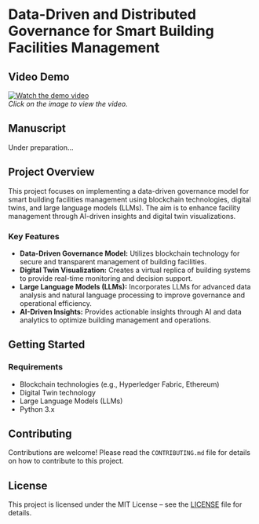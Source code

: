 # Data-Driven and Distributed Governance for Smart Building Facilities Management


## Video Demo

[![Watch the demo video](https://img.youtube.com/vi/aH_DdPCd3Rc/0.jpg)](https://www.youtube.com/watch?v=aH_DdPCd3Rc)  
*Click on the image to view the video.*

## Manuscript
Under preparation...

## Project Overview

This project focuses on implementing a data-driven governance model for smart building facilities management using blockchain technologies, digital twins, and large language models (LLMs). The aim is to enhance facility management through AI-driven insights and digital twin visualizations.

### Key Features

- **Data-Driven Governance Model:** Utilizes blockchain technology for secure and transparent management of building facilities.
- **Digital Twin Visualization:** Creates a virtual replica of building systems to provide real-time monitoring and decision support.
- **Large Language Models (LLMs):** Incorporates LLMs for advanced data analysis and natural language processing to improve governance and operational efficiency.
- **AI-Driven Insights:** Provides actionable insights through AI and data analytics to optimize building management and operations.

## Getting Started

### Requirements

- Blockchain technologies (e.g., Hyperledger Fabric, Ethereum)
- Digital Twin technology
- Large Language Models (LLMs)
- Python 3.x

## Contributing

Contributions are welcome! Please read the `CONTRIBUTING.md` file for details on how to contribute to this project.

## License

This project is licensed under the MIT License – see the [LICENSE](LICENSE) file for details.


